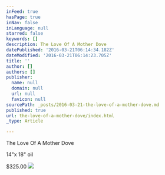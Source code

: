 ```yaml
---
inFeed: true
hasPage: true
inNav: false
inLanguage: null
starred: false
keywords: []
description: The Love Of A Mother Dove
datePublished: '2016-03-21T06:14:34.182Z'
dateModified: '2016-03-21T06:14:23.705Z'
title: ''
author: []
authors: []
publisher:
  name: null
  domain: null
  url: null
  favicon: null
sourcePath: _posts/2016-03-21-the-love-of-a-mother-dove.md
published: true
url: the-love-of-a-mother-dove/index.html
_type: Article

---
```

The Love Of A Mother Dove

14"x 18" oil

$325.00
![](https://the-grid-user-content.s3-us-west-2.amazonaws.com/a16b3af5-4af8-469f-b409-9b8ac8dfe548.jpg)